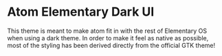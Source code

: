 # Atom Elementary Dark UI

This theme is meant to make atom fit in with the rest of Elementary OS when using a dark theme.
In order to make it feel as native as possible, most of the styling has been derived directly from the official GTK theme!
